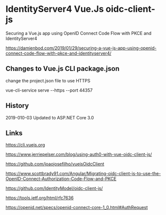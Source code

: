 # IdentityServer4 Vue.Js oidc-client-js 

Securing a Vue.js app using OpenID Connect Code Flow with PKCE and IdentityServer4

https://damienbod.com/2019/01/29/securing-a-vue-js-app-using-openid-connect-code-flow-with-pkce-and-identityserver4/

## Changes to Vue.js CLI package.json 

change the project.json file to use HTTPS

vue-cli-service serve --https --port 44357

## History 

2019-010-03 Updated to ASP.NET Core 3.0

## Links

https://cli.vuejs.org

https://www.jerriepelser.com/blog/using-auth0-with-vue-oidc-client-js/

https://github.com/joaojosefilho/vuejsOidcClient

https://www.scottbrady91.com/Angular/Migrating-oidc-client-js-to-use-the-OpenID-Connect-Authorization-Code-Flow-and-PKCE

https://github.com/IdentityModel/oidc-client-js/

https://tools.ietf.org/html/rfc7636

https://openid.net/specs/openid-connect-core-1_0.html#AuthRequest